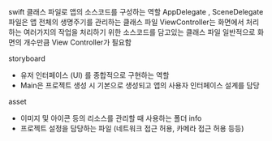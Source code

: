 

swift 클래스 파일로 앱의 소스코드를 구성하는 역할
AppDelegate , SceneDelegate 파일은 앱 전체의 생명주기를 관리하는 클래스 파일
ViewController는 화면에서 처리하는 여러가지의 작업을 처리하기 위한 소스코드를 담고있는 클래스 파일 일반적으로 화면의 개수만큼 View Controller가 필요함

storyboard 
- 유저 인터페이스 (UI) 를 종합적으로 구현하는 역할
- Main은 프로젝트 생성 시 기본으로 생성되고 앱의 사용자 인터페이스 설계를 담당 

asset 
- 이미지 및 아이콘 등의 리소스를 관리할 때 사용하는 폴더
info 
- 프로젝트 설정을 담당하는 파일 (네트워크 접근 허용, 카메라 접근 허용 등등)
